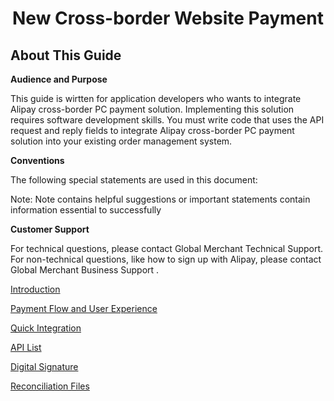 <h1 align="center">New Cross-border Website Payment</h1>

## About This Guide

**Audience and Purpose**

This guide is wirtten for application developers who wants to integrate Alipay cross-border PC payment solution. Implementing this solution requires software development skills. You must write code that uses the API request and reply fields to integrate Alipay cross-border PC payment solution into your existing order management system.

**Conventions**

The following special statements are used in this document:

 Note:
Note contains helpful suggestions or important statements contain information essential to successfully

**Customer Support**

For technical questions, please contact Global Merchant Technical Support. 
For non-technical questions, like how to sign up with Alipay, please contact Global Merchant Business Support .


<a href="cross_border/introduction.md"> Introduction </a>

<a href="cross_border/flow_experience.md"> Payment Flow and User Experience </a>

<a href="cross_border/integration.md"> Quick Integration </a>

<a href="cross_border/api_list.md"> API List </a>

<a href="cross_border/digital_signature.md"> Digital Signature </a>

<a href="cross_border/reconciliation.md"> Reconciliation Files </a>
